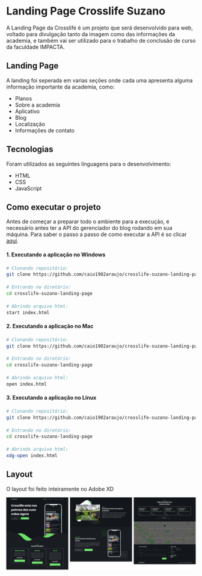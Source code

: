 # Landing Page Crosslife Suzano
A Landing Page da Crosslife é um projeto que será desenvolvido para web, voltado para divulgação tanto da imagem como das informações da academia, e também vai ser utilizado para o trabalho de conclusão de curso da faculdade IMPACTA.

## Landing Page
A landing foi seperada em varias seções onde cada uma apresenta alguma informação importante da academia, como:
* Planos
* Sobre a academia
* Aplicativo
* Blog
* Localização
* Informações de contato

## Tecnologias
Foram utilizados as seguintes linguagens para o desenvolvimento:
* HTML
* CSS
* JavaScript

## Como executar o projeto
Antes de começar a preparar todo o ambiente para a execução, é necessário antes ter a API do gerenciador do blog rodando em sua máquina. Para saber o passo a passo de como executar a API é so clicar [aqui](https://github.com/caio1902araujo/crosslife-api).

#### 1. Executando a aplicação no Windows
```bash
# Clonando repositório:
git clone https://github.com/caio1902araujo/crosslife-suzano-landing-page.git

# Entrando no diretório:
cd crosslife-suzano-landing-page

# Abrindo arquivo html:
start index.html
```

#### 2. Executando a aplicação no Mac
```bash
# Clonando repositório:
git clone https://github.com/caio1902araujo/crosslife-suzano-landing-page.git

# Entrando no diretório:
cd crosslife-suzano-landing-page

# Abrindo arquivo html:
open index.html
```

#### 3. Executando a aplicação no Linux
```bash
# Clonando repositório:
git clone https://github.com/caio1902araujo/crosslife-suzano-landing-page.git

# Entrando no diretório:
cd crosslife-suzano-landing-page

# Abrindo arquivo html:
xdg-open index.html
```

## Layout
O layout foi feito inteiramente no Adobe XD

![layout](/images/layout.jpg)
